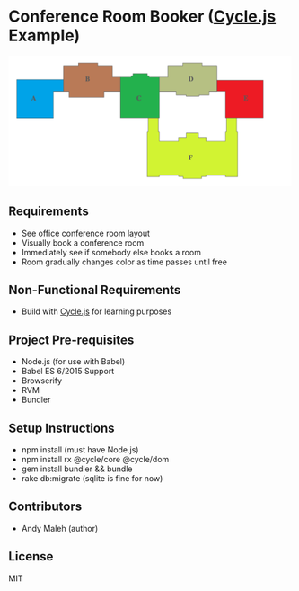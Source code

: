 # Conference Room Booker ([Cycle.js](http://cycle.js.org) Example)

![Floor Plan](https://raw.githubusercontent.com/AndyObtiva/conference_room_booker/master/floor_plan.png "Conference Room Floor Plan")

## Requirements

- See office conference room layout
- Visually book a conference room
- Immediately see if somebody else books a room
- Room gradually changes color as time passes until free

## Non-Functional Requirements

- Build with [Cycle.js](http://cycle.js.org) for learning purposes

## Project Pre-requisites

- Node.js (for use with Babel)
- Babel ES 6/2015 Support
- Browserify
- RVM
- Bundler

## Setup Instructions

- npm install (must have Node.js)
- npm install rx @cycle/core @cycle/dom
- gem install bundler && bundle
- rake db:migrate (sqlite is fine for now)

## Contributors

- Andy Maleh (author)

## License

MIT
